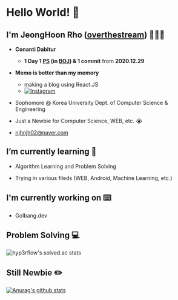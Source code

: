 # Hello World! 👋

## I'm JeongHoon Rho ([overthestream]) 👨🏻‍💻

- __Conanti Dabitur__
    - __1 Day 1 [PS] (in [BOJ]) & 1 commit__ from __2020.12.29__
    
- __Memo is better than my memory__
    - making a blog using React.JS
    - [![Instagram](https://img.shields.io/badge/-Instagram-FF69B4?logo=Instagram&link=https://www.instagram.com/overthestream/)](https://www.instagram.com/overthestream/)
    
- Sophomore @ Korea University Dept. of Computer Science & Engineering

- Just a Newbie for Computer Science, WEB, etc. 😭

- njhnjh02@naver.com

## I’m currently learning 📕
- Algorithm Learning and Problem Solving 

- Trying in various fileds (WEB, Android, Machine Learning, etc.)

## I'm currently working on ⌨️
- Golbang.dev

## Problem Solving 💻
![hyp3rflow's solved.ac stats](https://github-readme-solvedac.hyp3rflow.vercel.app/api/?handle=bln01)

## Still Newbie ✏️
[![Anurag's github stats](https://github-readme-stats.vercel.app/api?username=overthestream)](https://github.com/anuraghazra/github-readme-stats)


[overthestream]: https://github.com/overthestream
[PS]:https://github.com/overthestream/ps-boj
[BOJ]:https://acmicpc.net
